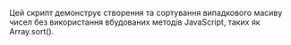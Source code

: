 Цей скрипт демонструє створення та сортування випадкового масиву чисел без використання вбудованих методів JavaScript, таких як Array.sort().
